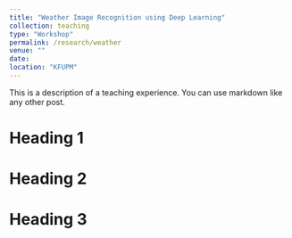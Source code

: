 ```yaml
---
title: "Weather Image Recognition using Deep Learning"
collection: teaching
type: "Workshop"
permalink: /research/weather
venue: ""
date: 
location: "KFUPM"
---
```


This is a description of a teaching experience. You can use markdown like any other post.

Heading 1
======

Heading 2
======

Heading 3
======
